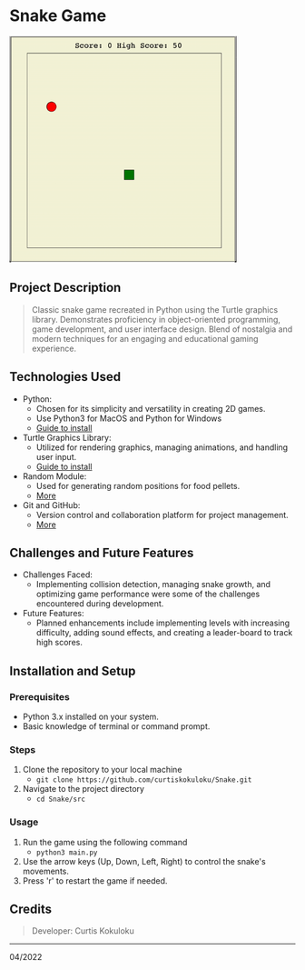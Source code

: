 # Snake Game

<img src="snake-demo.gif" width="400"/>

## Project Description

> Classic snake game recreated in Python using the Turtle graphics library. Demonstrates proficiency in object-oriented programming, game development, and user interface design. Blend of nostalgia and modern techniques for an engaging and educational gaming experience.

## Technologies Used

- Python:
  - Chosen for its simplicity and versatility in creating 2D games.
  - Use Python3 for MacOS and Python for Windows
  - [Guide to install](https://www.scaler.com/topics/python/how-to-install-python-on-macos/)
- Turtle Graphics Library:
  - Utilized for rendering graphics, managing animations, and handling user input.
  - [Guide to install](https://pypi.org/project/PythonTurtle/)
- Random Module:
  - Used for generating random positions for food pellets.
  - [More](https://docs.python.org/3/library/random.html)
- Git and GitHub:
  - Version control and collaboration platform for project management.
  - [More](https://docs.github.com/en/get-started/using-git/about-git)

## Challenges and Future Features

- Challenges Faced:
  - Implementing collision detection, managing snake growth, and optimizing game performance were some of the challenges encountered during development.
- Future Features:
  - Planned enhancements include implementing levels with increasing difficulty, adding sound effects, and creating a leader-board to track high scores.

## Installation and Setup

### Prerequisites

- Python 3.x installed on your system.
- Basic knowledge of terminal or command prompt.

### Steps

1. Clone the repository to your local machine
   - `git clone https://github.com/curtiskokuloku/Snake.git`
2. Navigate to the project directory
   - `cd Snake/src`

### Usage

1. Run the game using the following command
   - `python3 main.py`
2. Use the arrow keys (Up, Down, Left, Right) to control the snake's movements.
3. Press 'r' to restart the game if needed.

## Credits

> Developer: Curtis Kokuloku
---
04/2022
